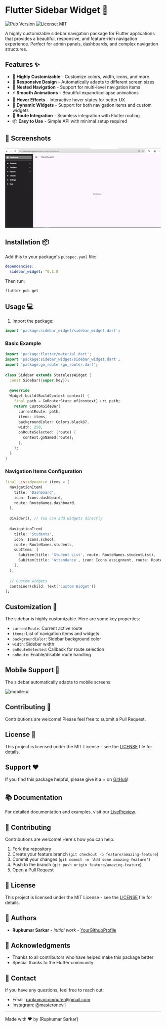 # Flutter Sidebar Widget 🎯

[![Pub Version](https://img.shields.io/pub/v/sidebar_widget.svg)](https://pub.dev/packages/sidebar_widget)
[![License: MIT](https://img.shields.io/badge/License-MIT-yellow.svg)](https://opensource.org/licenses/MIT)

A highly customizable sidebar navigation package for Flutter applications that provides a beautiful, responsive, and feature-rich navigation experience. Perfect for admin panels, dashboards, and complex navigation structures.


## Features ✨

- 🎨 **Highly Customizable** - Customize colors, width, icons, and more
- 📱 **Responsive Design** - Automatically adapts to different screen sizes
- 🔗 **Nested Navigation** - Support for multi-level navigation items
- ⚡ **Smooth Animations** - Beautiful expand/collapse animations
- 💫 **Hover Effects** - Interactive hover states for better UX
- 🎈 **Dynamic Widgets** - Support for both navigation items and custom widgets
- 🔄 **Route Integration** - Seamless integration with Flutter routing
- 📦 **Easy to Use** - Simple API with minimal setup required


## 📸 Screenshots

![desktop-ui](https://github.com/masteronevil/sidebar-widget/blob/main/assets/desktop-gif.gif?raw=true)

## Installation 📦

Add this to your package's `pubspec.yaml` file:

```yaml
dependencies:
  sidebar_widget: ^0.1.0
```

Then run:

```bash
flutter pub get
```

## Usage 💻

1. Import the package:
```dart
import 'package:sidebar_widget/sidebar_widget.dart';
```


### Basic Example

```dart
import 'package:flutter/material.dart';
import 'package:sidebar_widget/sidebar_widget.dart';
import 'package:go_router/go_router.dart';

class Sidebar extends StatelessWidget {
  const Sidebar({super.key});

  @override
  Widget build(BuildContext context) {
    final path = GoRouterState.of(context).uri.path;
    return CustomSideBar(
      currentRoute: path,
      items: items,
      backgroundColor: Colors.black87,
      width: 250,
      onRouteSelected: (route) {
        context.goNamed(route);
      },
    );
  }
}
```

### Navigation Items Configuration

```dart
final List<dynamic> items = [
  NavigationItem(
    title: 'Dashboard',
    icon: Icons.dashboard,
    route: RouteNames.dashboard,
  ),
  
  Divider(), // You can add widgets directly
  
  NavigationItem(
    title: 'Students',
    icon: Icons.school,
    route: RouteNames.students,
    subItems: [
      Subitem(title: 'Student List', route: RouteNames.studentList),
      Subitem(title: 'Attendance', icon: Icons.assignment, route: RouteNames.attendance),
    ],
  ),
  
  // Custom widgets
  Container(child: Text('Custom Widget'))
];
```

## Customization 🎨

The sidebar is highly customizable. Here are some key properties:

- `currentRoute`: Current active route
- `items`: List of navigation items and widgets
- `backgroundColor`: Sidebar background color
- `width`: Sidebar width
- `onRouteSelected`: Callback for route selection
- `onRoute`: Enable/disable route handling

## Mobile Support 📱

The sidebar automatically adapts to mobile screens:

![mobile-ui](https://github.com/masteronevil/sidebar-widget/blob/main/assets/mobile-gif.gif?raw=true)

## Contributing 🤝

Contributions are welcome! Please feel free to submit a Pull Request.

## License 📄

This project is licensed under the MIT License - see the [LICENSE](LICENSE) file for details.

## Support ❤️

If you find this package helpful, please give it a ⭐️ on [GitHub](https://github.com/masteronevil/sidebar-widget)!




## 📚 Documentation

For detailed documentation and examples, visit our [LivePreview](https://masteronevil.github.io/sidebar-widget/).

## 🤝 Contributing

Contributions are welcome! Here's how you can help:

1. Fork the repository
2. Create your feature branch (`git checkout -b feature/amazing-feature`)
3. Commit your changes (`git commit -m 'Add some amazing feature'`)
4. Push to the branch (`git push origin feature/amazing-feature`)
5. Open a Pull Request

## 📄 License

This project is licensed under the MIT License - see the [LICENSE](LICENSE) file for details.

## 👥 Authors

- **Rupkumar Sarkar** - *Initial work* - [YourGithubProfile](https://github.com/masteronevil)

## 🙏 Acknowledgments

- Thanks to all contributors who have helped make this package better
- Special thanks to the Flutter community

## 📧 Contact

If you have any questions, feel free to reach out:

- Email: rupkumarcomputer@gmail.com
- Instagram: [@masteronevil](https://www.instagram.com/masteronevil/)

---

Made with ❤️ by [Rupkumar Sarkar]